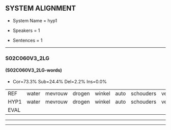 
## SYSTEM ALIGNMENT

- System Name = hyp1

- Speakers = 1

- Sentences = 1

---

### S02C060V3_2LG

#### (S02C060V3_2LG-words)

- Cor=73.3%	Sub=24.4%	Del=2.2%	Ins=0.0%

|  |  |  |  |  |  |  |  |  |  |  |  |  |  |  |  |  |  |  |  |  |  |  |  |  |  |  |  |  |  |  |  |  |  |  |  |  |  |  |  |  |  |  |  |  |  |
|:--- |:---:|:---:|:---:|:---:|:---:|:---:|:---:|:---:|:---:|:---:|:---:|:---:|:---:|:---:|:---:|:---:|:---:|:---:|:---:|:---:|:---:|:---:|:---:|:---:|:---:|:---:|:---:|:---:|:---:|:---:|:---:|:---:|:---:|:---:|:---:|:---:|:---:|:---:|:---:|:---:|:---:|:---:|:---:|:---:|:---:|
| REF | water | mevrouw | drogen | winkel | auto | schouders | verhaal | koning | moeilijk | * | speelplaats | drinken | hoofdpijn | regen | vliegtuig | stoppen | opnieuw | gooien | sneeuwen | moeder | liedje | potlood | * | fietsbel | vinger | dichtbij | meisje | * | chauffeur | muziek | * | waarom | * | scheuren | lawaai | zwemmen | vuurwerk | appel | cola | kussen | eerste | circus | kleuren | voetbal | vlinder |
| HYP1 | water | mevrouw | drogen | winkel | auto | schouders | verhaal | koning | moeilijk |  | speelplaats | drinken | hoofdpijn | dreigen | vliegtuig | stoppen | opnieuw | gooien | sneeuwen | moeder | nietje | potlot | fiets | fietspel | vinger | dichtbij | meisje | s | chauffeur | muziek | vi | waarom? | scch | scheuren | lawaai | swellen | vuurwerk | appel | kola | kussen | eerste | circus | kleuren | voetbal | vlinder |
| EVAL |  |  |  |  |  |  |  |  |  | D |  |  |  | S |  |  |  |  |  |  | S | S | S | S |  |  |  | S |  |  | S | S | S |  |  | S |  |  | S |  |  |  |  |  |  |
---

---

